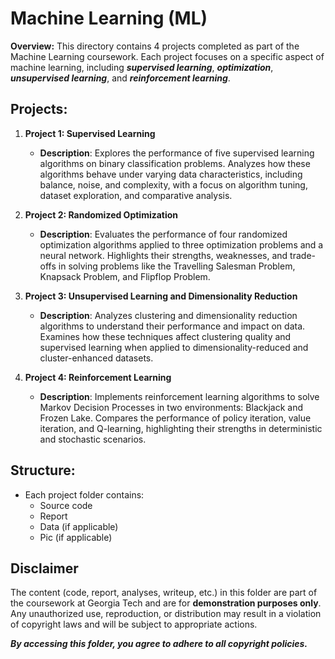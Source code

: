 # Machine Learning (ML)

**Overview:**
This directory contains 4 projects completed as part of the Machine Learning coursework. Each project focuses on a specific aspect of machine learning, including ***supervised learning***, ***optimization***, ***unsupervised learning***, and ***reinforcement learning***.

## Projects:

1. **Project 1: Supervised Learning**
   - **Description**: Explores the performance of five supervised learning algorithms on binary classification problems. Analyzes how these algorithms behave under varying data characteristics, including balance, noise, and complexity, with a focus on algorithm tuning, dataset exploration, and comparative analysis.

2. **Project 2: Randomized Optimization**
   - **Description**: Evaluates the performance of four randomized optimization algorithms applied to three optimization problems and a neural network. Highlights their strengths, weaknesses, and trade-offs in solving problems like the Travelling Salesman Problem, Knapsack Problem, and Flipflop Problem.

3. **Project 3: Unsupervised Learning and Dimensionality Reduction**
   - **Description**: Analyzes clustering and dimensionality reduction algorithms to understand their performance and impact on data. Examines how these techniques affect clustering quality and supervised learning when applied to dimensionality-reduced and cluster-enhanced datasets.

4. **Project 4: Reinforcement Learning**
   - **Description**: Implements reinforcement learning algorithms to solve Markov Decision Processes in two environments: Blackjack and Frozen Lake. Compares the performance of policy iteration, value iteration, and Q-learning, highlighting their strengths in deterministic and stochastic scenarios.

## Structure:
- Each project folder contains:
  - Source code
  - Report
  - Data (if applicable)
  - Pic (if applicable)

## Disclaimer
The content (code, report, analyses, writeup, etc.) in this folder are part of the coursework at Georgia Tech and are for **demonstration purposes only**. 
Any unauthorized use, reproduction, or distribution may result in a violation of copyright laws and will be subject to appropriate actions.

_**By accessing this folder, you agree to adhere to all copyright policies.**_
